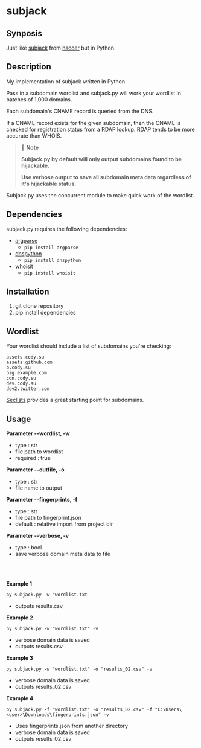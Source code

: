 # subjack

## Synposis

Just like [subjack](https://github.com/haccer/subjack) from [haccer](https://github.com/haccer) but in Python.

## Description

My implementation of subjack written in Python. 

Pass in a subdomain wordlist and subjack.py will work your wordlist in batches of 1,000 domains.

Each subdomain's CNAME record is queried from the DNS. 

If a CNAME record exists for the given subdomain, then the CNAME is checked for registration status from a RDAP lookup. RDAP tends to be more accurate than WHOIS.

> 📘 **Note**
>
> **Subjack.py by default will only output subdomains found to be hijackable.**
>
> **Use verbose output to save all subdomain meta data regardless of it's hijackable status.**

Subjack.py uses the concurrent module to make quick work of the wordlist.

## Dependencies
subjack.py requires the following dependencies:
- [argparse](https://pypi.org/project/argparse/)
  - `pip install argparse`
- [dnspython](https://pypi.org/project/dnspython/)
  - `pip install dnspython`
- [whoisit](https://pypi.org/project/whoisit/)
  - `pip install whoisit`

## Installation

1. git clone repository
2. pip install dependencies

## Wordlist

Your wordlist should include a list of subdomains you're checking:

```
assets.cody.su
assets.github.com
b.cody.su
big.example.com
cdn.cody.su
dev.cody.su
dev2.twitter.com
```


[Seclists](https://github.com/danielmiessler/SecLists/tree/master/Discovery/DNS) provides a great starting point for subdomains.

## Usage

**Parameter --wordlist, -w**
- type : str
- file path to wordlist
- required : true

**Parameter --outfile, -o**
- type : str
- file name to output

**Parameter --fingerprints, -f**
- type : str
- file path to fingerprint.json
- default : relative import from project dir

**Parameter --verbose, -v**
- type : bool
- save verbose domain meta data to file

<br/>
<br/>

**Example 1**

`py subjack.py -w "wordlist.txt`

- outputs results.csv

**Example 2**

`py subjack.py -w "wordlist.txt" -v`

- verbose domain data is saved
- outputs results.csv

**Example 3**

`py subjack.py -w "wordlist.txt" -o "results_02.csv" -v`

- verbose domain data is saved
- outputs results_02.csv

**Example 4**

`py subjack.py -f "wordlist.txt" -o "results_02.csv" -f "C:\Users\<user>\Downloads\fingerprints.json" -v`

- Uses fingerprints.json from another directory
- verbose domain data is saved
- outputs results_02.csv
